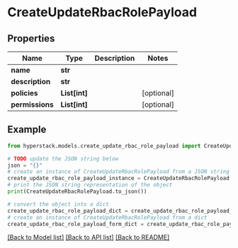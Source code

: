 # CreateUpdateRbacRolePayload


## Properties

Name | Type | Description | Notes
------------ | ------------- | ------------- | -------------
**name** | **str** |  | 
**description** | **str** |  | 
**policies** | **List[int]** |  | [optional] 
**permissions** | **List[int]** |  | [optional] 

## Example

```python
from hyperstack.models.create_update_rbac_role_payload import CreateUpdateRbacRolePayload

# TODO update the JSON string below
json = "{}"
# create an instance of CreateUpdateRbacRolePayload from a JSON string
create_update_rbac_role_payload_instance = CreateUpdateRbacRolePayload.from_json(json)
# print the JSON string representation of the object
print(CreateUpdateRbacRolePayload.to_json())

# convert the object into a dict
create_update_rbac_role_payload_dict = create_update_rbac_role_payload_instance.to_dict()
# create an instance of CreateUpdateRbacRolePayload from a dict
create_update_rbac_role_payload_form_dict = create_update_rbac_role_payload.from_dict(create_update_rbac_role_payload_dict)
```
[[Back to Model list]](../README.md#documentation-for-models) [[Back to API list]](../README.md#documentation-for-api-endpoints) [[Back to README]](../README.md)



